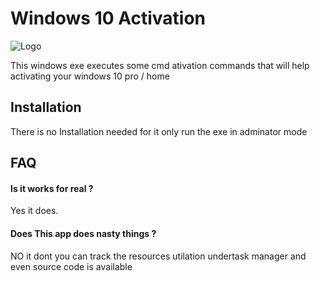 
# Windows 10 Activation


![Logo](https://dev-to-uploads.s3.amazonaws.com/uploads/articles/th5xamgrr6se0x5ro4g6.png)

    

This windows exe executes some cmd ativation commands that will help
activating your windows 10 pro / home 

## Installation

There is no Installation needed for it only run the exe in adminator mode

## FAQ

#### Is it works for real ? 

Yes it does.

#### Does This app does nasty things ? 

NO it dont you can track the resources utilation undertask manager
and even source code is available

